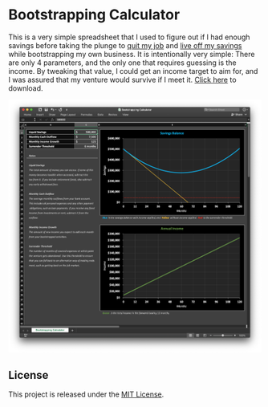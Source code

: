 # Bootstrapping Calculator

This is a very simple spreadsheet that I used to figure out if I had enough savings before taking the plunge to [quit my job](https://danielvassallo.com/only-intrinsic-motivation-lasts/) and [live off my savings](https://danielvassallo.com/from-employee-to-bootstrapper/) while bootstrapping my own business. It is intentionally very simple: There are only 4 parameters, and the only one that requires guessing is the income. By tweaking that value, I could get an income target to aim for, and I was assured that my venture would survive if I meet it. [Click here](https://github.com/dvassallo/bootstrapping-calculator/raw/master/Bootstrapping%20Calculator.xlsx) to download.

![bootstrapping my own business](/screenshot.png?raw=true "Bootstrapping Calculator")

## License

This project is released under the [MIT License](https://opensource.org/licenses/MIT).
